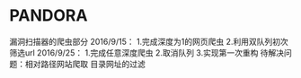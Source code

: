 # PANDORA
漏洞扫描器的爬虫部分
2016/9/15：
1.完成深度为1的网页爬虫
2.利用双队列初次筛选url
2016/9/25：
1.完成任意深度爬虫
2.取消队列
3.实现第一次重构
待解决问题：相对路径网站爬取
			目录网址的过滤
			

